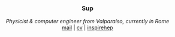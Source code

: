 <!-- Not a fan of using html in markdown but center-alignment just looks better here... -->
<h3 align="center">Sup</h3>
<p align="center">
    <i> Physicist & computer engineer from Valparaíso, currently in Rome </i> <br>
    <a href="mailto:bruno.benkel@gmail.com">mail</a> |
    <a href="https://bleaktwig.github.io/cv/">cv</a> |
    <a href="https://inspirehep.net/authors/2029166">inspirehep</a>
</p>
